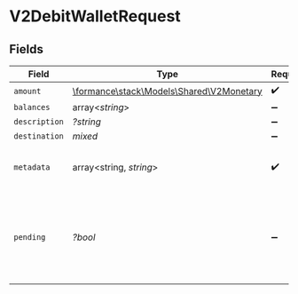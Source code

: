 # V2DebitWalletRequest


## Fields

| Field                                                                                   | Type                                                                                    | Required                                                                                | Description                                                                             |
| --------------------------------------------------------------------------------------- | --------------------------------------------------------------------------------------- | --------------------------------------------------------------------------------------- | --------------------------------------------------------------------------------------- |
| `amount`                                                                                | [\formance\stack\Models\Shared\V2Monetary](../../Models/Shared/V2Monetary.md)           | :heavy_check_mark:                                                                      | N/A                                                                                     |
| `balances`                                                                              | array<*string*>                                                                         | :heavy_minus_sign:                                                                      | N/A                                                                                     |
| `description`                                                                           | *?string*                                                                               | :heavy_minus_sign:                                                                      | N/A                                                                                     |
| `destination`                                                                           | *mixed*                                                                                 | :heavy_minus_sign:                                                                      | N/A                                                                                     |
| `metadata`                                                                              | array<string, *string*>                                                                 | :heavy_check_mark:                                                                      | Metadata associated with the wallet.                                                    |
| `pending`                                                                               | *?bool*                                                                                 | :heavy_minus_sign:                                                                      | Set to true to create a pending hold. If false, the wallet will be debited immediately. |